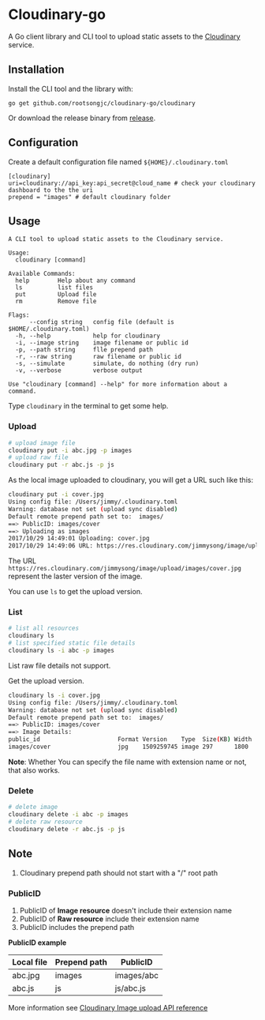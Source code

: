 Cloudinary-go
=============

A Go client library and CLI tool to upload static assets to the [Cloudinary](http://www.cloudinary.com) service.

Installation
------------

Install the CLI tool and the library with:

```
go get github.com/rootsongjc/cloudinary-go/cloudinary
```

Or download the release binary from [release](https://github.com/rootsongjc/cloudinary-go/releases).

## Configuration

Create a default configuration file named `${HOME}/.cloudinary.toml` 

```
[cloudinary]
uri=cloudinary://api_key:api_secret@cloud_name # check your cloudinary dashboard to the the uri
prepend = "images" # default cloudinary folder
```

Usage
-----


```
A CLI tool to upload static assets to the Cloudinary service.

Usage:
  cloudinary [command]

Available Commands:
  help        Help about any command
  ls          list files
  put         Upload file
  rm          Remove file

Flags:
      --config string   config file (default is $HOME/.cloudinary.toml)
  -h, --help            help for cloudinary
  -i, --image string    image filename or public id
  -p, --path string     flle prepend path
  -r, --raw string      raw filename or public id
  -s, --simulate        simulate, do nothing (dry run)
  -v, --verbose         verbose output

Use "cloudinary [command] --help" for more information about a command.
```

Type ``cloudinary`` in the terminal to get some help.

### Upload

```bash
# upload image file
cloudinary put -i abc.jpg -p images
# upload raw file
cloudinary put -r abc.js -p js
```

As the local image uploaded to cloudinary, you will get a URL such like this:

```bash
cloudinary put -i cover.jpg
Using config file: /Users/jimmy/.cloudinary.toml
Warning: database not set (upload sync disabled)
Default remote prepend path set to:  images/
==> PublicID: images/cover
==> Uploading as images
2017/10/29 14:49:01 Uploading: cover.jpg
2017/10/29 14:49:06 URL: https://res.cloudinary.com/jimmysong/image/upload/images/cover.jpg
```

The URL `https://res.cloudinary.com/jimmysong/image/upload/images/cover.jpg` represent the laster version of the image.

You can use `ls` to get the upload version.

### List

```bash
# list all resources
cloudinary ls
# list specified static file details
cloudinary ls -i abc -p images
```

List raw file details not support.

Get the upload version.

```bash
cloudinary ls -i cover.jpg
Using config file: /Users/jimmy/.cloudinary.toml
Warning: database not set (upload sync disabled)
Default remote prepend path set to:  images/
==> PublicID: images/cover
==> Image Details:
public_id                      Format Version    Type  Size(KB) Width  Height Url
images/cover                   jpg    1509259745 image 297      1800   2360   http://res.cloudinary.com/jimmysong/image/upload/v1509259745/images/cover.jpg
```

**Note**: Whether You can specify the file name with extension name or not, that also works.

### Delete

```bash
# delete image
cloudinary delete -i abc -p images
# delete raw resource
cloudinary delete -r abc.js -p js
```

## Note

1. Cloudinary prepend path should not start with  a "/" root path

### PublicID

1. PublicID of **Image resource** doesn't include their extension name
2. PublicID of **Raw resource** include their extension name
3. PublicID includes the prepend path

**PublicID example**

| Local file | Prepend path | PublicID   |
| ---------- | ------------ | ---------- |
| abc.jpg    | images       | images/abc |
| abc.js     | js           | js/abc.js  |

More information see [Cloudinary Image upload API reference](https://cloudinary.com/documentation/image_upload_api_reference)